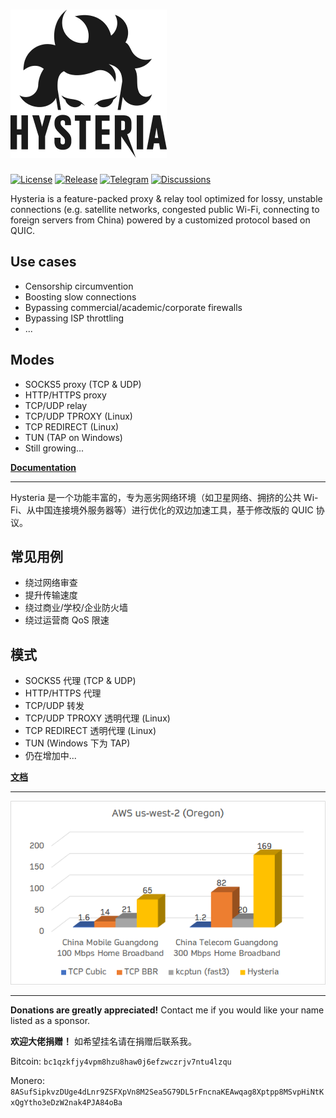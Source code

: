 # ![Logo](docs/logos/readme.png)

[![License][1]][2] [![Release][3]][4] [![Telegram][5]][6] [![Discussions][7]][8]

[1]: https://img.shields.io/badge/license-MIT-blue

[2]: LICENSE.md

[3]: https://img.shields.io/github/v/release/HyNetwork/hysteria?style=flat-square

[4]: https://github.com/HyNetwork/hysteria/releases

[5]: https://img.shields.io/badge/chat-Telegram-blue?style=flat-square

[6]: https://t.me/hysteria_github

[7]: https://img.shields.io/github/discussions/HyNetwork/hysteria?style=flat-square

[8]: https://github.com/HyNetwork/hysteria/discussions

Hysteria is a feature-packed proxy & relay tool optimized for lossy, unstable connections (e.g. satellite networks,
congested public Wi-Fi, connecting to foreign servers from China) powered by a customized protocol based on QUIC.

## Use cases

- Censorship circumvention
- Boosting slow connections
- Bypassing commercial/academic/corporate firewalls
- Bypassing ISP throttling
- ...

## Modes

- SOCKS5 proxy (TCP & UDP)
- HTTP/HTTPS proxy
- TCP/UDP relay
- TCP/UDP TPROXY (Linux)
- TCP REDIRECT (Linux)
- TUN (TAP on Windows)
- Still growing...

**[Documentation](https://hysteria.network/)**

----------

Hysteria 是一个功能丰富的，专为恶劣网络环境（如卫星网络、拥挤的公共 Wi-Fi、从中国连接境外服务器等）进行优化的双边加速工具，基于修改版的 QUIC 协议。

## 常见用例

- 绕过网络审查
- 提升传输速度
- 绕过商业/学校/企业防火墙
- 绕过运营商 QoS 限速

## 模式

- SOCKS5 代理 (TCP & UDP)
- HTTP/HTTPS 代理
- TCP/UDP 转发
- TCP/UDP TPROXY 透明代理 (Linux)
- TCP REDIRECT 透明代理 (Linux)
- TUN (Windows 下为 TAP)
- 仍在增加中...

**[文档](https://hysteria.network/zh/)**

----------

![Bench](docs/bench/bench.png)

----------

**Donations are greatly appreciated!** Contact me if you would like your name listed as a sponsor.

**欢迎大佬捐赠！** 如希望挂名请在捐赠后联系我。

Bitcoin: `bc1qzkfjy4vpm8hzu8haw0j6efzwczrjv7ntu4lzqu`

Monero: `8ASufSipkvzDUge4dLnr9ZSFXpVn8M2Sea5G79DL5rFncnaKEAwqag8Xptpp8MSvpHiNtKxQgYtho3eDzW2nak4PJA84oBa`
